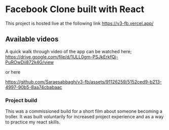 # Facebook Clone built with React

This project is hosted live at the following link https://v3-fb.vercel.app/

## Available videos

A quick walk through video of the app can be watched here;
https://drive.google.com/file/d/1ULL0gm-PSJkErkfQj-PuROwDii872k4G/view

or here

https://github.com/Saraesabbagh/v3-fb/assets/91126259/5152ced9-b213-4997-90b5-8aa74cbabaac


### Project build

This was a commissioned build for a short film about someone becoming a troller. It was built voluntarily for increased project experience and as a way to practice my react skills. 


